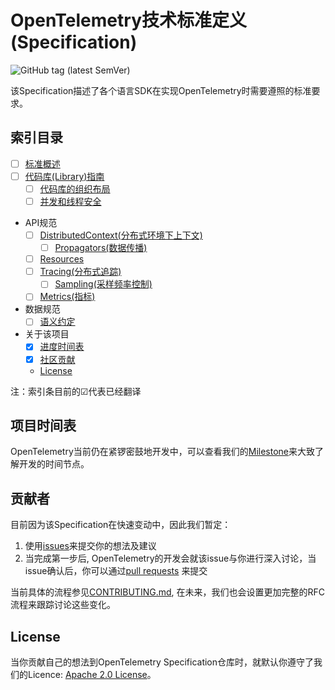# OpenTelemetry技术标准定义(Specification)
![GitHub tag (latest SemVer)](https://img.shields.io/github/tag/open-telemetry/specification.svg)

该Specification描述了各个语言SDK在实现OpenTelemetry时需要遵照的标准要求。

## 索引目录
- [ ] [标准概述](contents/overview.md)
- [ ] [代码库(Library)指南](contents/library-guidelines.md)
  - [ ] [代码库的组织布局](contents/library-layout.md)
  - [ ] [并发和线程安全](contents/concurrency.md)
- API规范
  - [ ] [DistributedContext(分布式环境下上下文)](contents/api-distributedcontext.md)
    - [ ] [Propagators(数据传播)](contents/api-propagators.md)
  - [ ] [Resources](contents/api-resources.md)
  - [ ] [Tracing(分布式追踪)](contents/api-tracing.md)
    - [ ] [Sampling(采样频率控制)](contents/api-sampling.md)
  - [ ] [Metrics(指标)](contents/api-metrics.md)
- 数据规范
  - [ ] [语义约定](contents/data-semantic-conventions.md)
- 关于该项目
  - [x] [进度时间表](#项目时间表)
  - [x] [社区贡献](#贡献者) 
  - [License](#license)

注：索引条目前的☑代表已经翻译

## 项目时间表

OpenTelemetry当前仍在紧锣密鼓地开发中，可以查看我们的[Milestone](milestones.md)来大致了解开发的时间节点。


## 贡献者

目前因为该Specification在快速变动中，因此我们暂定：
1. 使用[issues](https://github.com/open-telemetry/specification/issues)来提交你的想法及建议
2. 当完成第一步后, OpenTelemetry的开发会就该issue与你进行深入讨论，当issue确认后，你可以通过[pull requests](https://github.com/open-telemetry/specification/pulls) 来提交

当前具体的流程参见[CONTRIBUTING.md](CONTRIBUTING.md), 在未来，我们也会设置更加完整的RFC流程来跟踪讨论这些变化。

## License

当你贡献自己的想法到OpenTelemetry Specification仓库时，就默认你遵守了我们的Licence: [Apache 2.0 License](https://github.com/open-telemetry/specification/blob/master/LICENSE)。